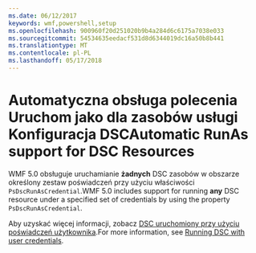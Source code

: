 ```yaml
---
ms.date: 06/12/2017
keywords: wmf,powershell,setup
ms.openlocfilehash: 900960f20d251020b9b4a284d6c6175a7038e033
ms.sourcegitcommit: 54534635eedacf531d8d6344019dc16a50b8b441
ms.translationtype: MT
ms.contentlocale: pl-PL
ms.lasthandoff: 05/17/2018
---
```

# <a name="automatic-runas-support-for-dsc-resources"></a><span data-ttu-id="a7ba5-102">Automatyczna obsługa polecenia Uruchom jako dla zasobów usługi Konfiguracja DSC</span><span class="sxs-lookup"><span data-stu-id="a7ba5-102">Automatic RunAs support for DSC Resources</span></span>

<span data-ttu-id="a7ba5-103">WMF 5.0 obsługuje uruchamianie **żadnych** DSC zasobów w obszarze określony zestaw poświadczeń przy użyciu właściwości `PsDscRunAsCredential`.</span><span class="sxs-lookup"><span data-stu-id="a7ba5-103">WMF 5.0 includes support for running **any** DSC resource under a specified set of credentials by using the property `PsDscRunAsCredential`.</span></span>

<span data-ttu-id="a7ba5-104">Aby uzyskać więcej informacji, zobacz [DSC uruchomiony przy użyciu poświadczeń użytkownika](https://msdn.microsoft.com/powershell/dsc/runasuser).</span><span class="sxs-lookup"><span data-stu-id="a7ba5-104">For more information, see [Running DSC with user credentials](https://msdn.microsoft.com/powershell/dsc/runasuser).</span></span>
